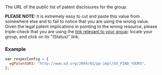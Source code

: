 The URL of the public list of patent disclosures for the group.

**PLEASE NOTE:** it is extremely easy to cut and paste this value from somewhere else and to fail to notice that you are using the wrong value. Given the legal patent implications in pointing to the wrong resource, please triple-check that you are using the [link relevant to your group](http://www.w3.org/2004/01/pp-impl/): locate your group, and click on its "(Status)" link. 

### Example
```js
var respecConfig = {
  wgPatentURI: "http://www.w3.org/2004/01/pp-impl/GO_FIND_YOURS",
};
```